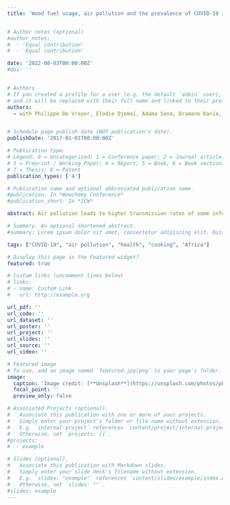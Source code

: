 ```yaml
---
title: 'Wood fuel usage, air pollution and the prevalence of COVID-19 in Burkina Faso'


# Author notes (optional)
#author_notes:
#  - 'Equal contribution'
#  - 'Equal contribution'

date: '2022-08-03T00:00:00Z'
#doi: ''


# Authors
# If you created a profile for a user (e.g. the default `admin` user), write the username (folder name) here
# and it will be replaced with their full name and linked to their profile.
authors:
  - with Philippe De Vreyer, Elodie Djemaï, Adama Sana, Dramane Kania, Hermann Badolo and Abdramane Berthé


# Schedule page publish date (NOT publication's date).
publishDate: '2017-01-01T00:00:00Z'

# Publication type.
# Legend: 0 = Uncategorized; 1 = Conference paper; 2 = Journal article;
# 3 = Preprint / Working Paper; 4 = Report; 5 = Book; 6 = Book section;
# 7 = Thesis; 8 = Patent
publication_types: ['4']

# Publication name and optional abbreviated publication name.
#publication: In *Wowchemy Conference*
#publication_short: In *ICW*

abstract: Air pollution leads to higher transmission rates of some infectious diseases whose pathogens may be borne by particulate matter. This is a source of concern for public health in countries where wood fuel is the main source of cooking energy because wood combustion emits high levels of fine particulate matter (PM$_2$$_.$$_5$). This paper identifies the effect of individual exposure to PM2.5 on the probability of being infected by the SARS-CoV-2 virus during the first peak of the COVID-19 epidemic in Burkina Faso. We instrument for exposure to PM2.5 using a distance weighted average of wood consumption among households in the neighborhood of the individual of interest. We find that 12% of adults tested positive to SARS-CoV-2 antibodies in our study area in June 2021. Exposure to PM2.5 from wood fuel combustion significantly increases the risk of COVID-19. At the estimated mean 24-hour exposure of 219 µg/m$^3$, our results predict a 7.6 percentage points increase in the probability of contracting the virus compared to a scenario without pollution. Converting households from wood to less polluting sources of energy may have benefits in terms of reduced coronavirus transmission.

# Summary. An optional shortened abstract.
#summary: Lorem ipsum dolor sit amet, consectetur adipiscing elit. Duis posuere tellus ac convallis placerat. Proin tincidunt magna sed ex sollicitudin condimentum.

tags: ["COVID-19", "air pollution", "health", "cooking", "Africa"]

# Display this page in the Featured widget?
featured: true

# Custom links (uncomment lines below)
# links:
# - name: Custom Link
#   url: http://example.org

url_pdf: ''
url_code: ''
url_dataset: ''
url_poster: ''
url_project: ''
url_slides: ''
url_source: ''
url_video: ''

# Featured image
# To use, add an image named `featured.jpg/png` to your page's folder.
image:
  caption: 'Image credit: [**Unsplash**](https://unsplash.com/photos/pLCdAaMFLTE)'
  focal_point: ''
  preview_only: false

# Associated Projects (optional).
#   Associate this publication with one or more of your projects.
#   Simply enter your project's folder or file name without extension.
#   E.g. `internal-project` references `content/project/internal-project/index.md`.
#   Otherwise, set `projects: []`.
#projects:
#  - example

# Slides (optional).
#   Associate this publication with Markdown slides.
#   Simply enter your slide deck's filename without extension.
#   E.g. `slides: "example"` references `content/slides/example/index.md`.
#   Otherwise, set `slides: ""`.
#slides: example
---
```


